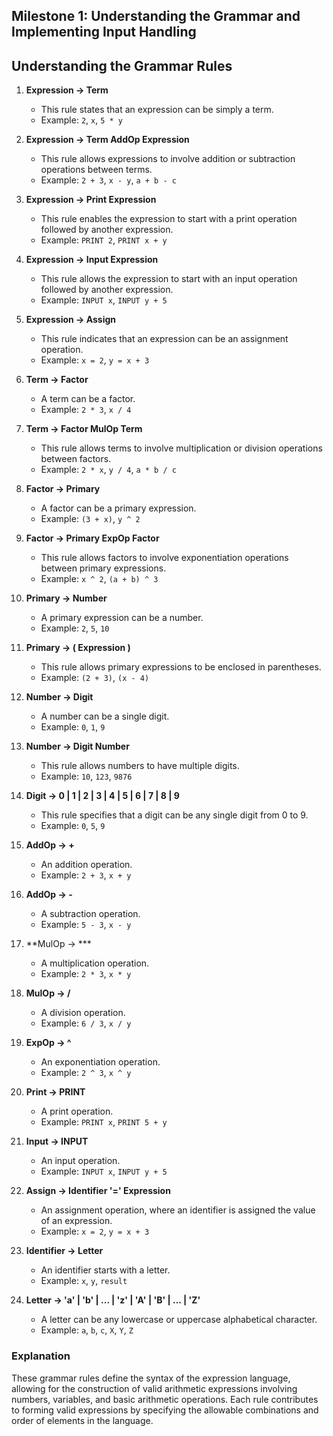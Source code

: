 ## Milestone 1: Understanding the Grammar and Implementing Input Handling



## Understanding the Grammar Rules



1. **Expression -> Term**
   - This rule states that an expression can be simply a term.
   - Example: `2`, `x`, `5 * y`

2. **Expression -> Term AddOp Expression**
   - This rule allows expressions to involve addition or subtraction operations between terms.
   - Example: `2 + 3`, `x - y`, `a + b - c`

3. **Expression -> Print Expression**
   - This rule enables the expression to start with a print operation followed by another expression.
   - Example: `PRINT 2`, `PRINT x + y`

4. **Expression -> Input Expression**
   - This rule allows the expression to start with an input operation followed by another expression.
   - Example: `INPUT x`, `INPUT y + 5`

5. **Expression -> Assign**
   - This rule indicates that an expression can be an assignment operation.
   - Example: `x = 2`, `y = x + 3`

6. **Term -> Factor**
   - A term can be a factor.
   - Example: `2 * 3`, `x / 4`

7. **Term -> Factor MulOp Term**
   - This rule allows terms to involve multiplication or division operations between factors.
   - Example: `2 * x`, `y / 4`, `a * b / c`

8. **Factor -> Primary**
   - A factor can be a primary expression.
   - Example: `(3 + x)`, `y ^ 2`

9. **Factor -> Primary ExpOp Factor**
   - This rule allows factors to involve exponentiation operations between primary expressions.
   - Example: `x ^ 2`, `(a + b) ^ 3`

10. **Primary -> Number**
    - A primary expression can be a number.
    - Example: `2`, `5`, `10`

11. **Primary -> ( Expression )**
    - This rule allows primary expressions to be enclosed in parentheses.
    - Example: `(2 + 3)`, `(x - 4)`

12. **Number -> Digit**
    - A number can be a single digit.
    - Example: `0`, `1`, `9`

13. **Number -> Digit Number**
    - This rule allows numbers to have multiple digits.
    - Example: `10`, `123`, `9876`

14. **Digit -> 0 | 1 | 2 | 3 | 4 | 5 | 6 | 7 | 8 | 9**
    - This rule specifies that a digit can be any single digit from 0 to 9.
    - Example: `0`, `5`, `9`

15. **AddOp -> +**
    - An addition operation.
    - Example: `2 + 3`, `x + y`

16. **AddOp -> -**
    - A subtraction operation.
    - Example: `5 - 3`, `x - y`

17. **MulOp -> ***
    - A multiplication operation.
    - Example: `2 * 3`, `x * y`

18. **MulOp -> /**
    - A division operation.
    - Example: `6 / 3`, `x / y`

19. **ExpOp -> ^**
    - An exponentiation operation.
    - Example: `2 ^ 3`, `x ^ y`

20. **Print -> PRINT**
    - A print operation.
    - Example: `PRINT x`, `PRINT 5 + y`

21. **Input -> INPUT**
    - An input operation.
    - Example: `INPUT x`, `INPUT y + 5`

22. **Assign -> Identifier '=' Expression**
    - An assignment operation, where an identifier is assigned the value of an expression.
    - Example: `x = 2`, `y = x + 3`

23. **Identifier -> Letter**
    - An identifier starts with a letter.
    - Example: `x`, `y`, `result`

24. **Letter -> 'a' | 'b' | ... | 'z' | 'A' | 'B' | ... | 'Z'**
    - A letter can be any lowercase or uppercase alphabetical character.
    - Example: `a`, `b`, `c`, `X`, `Y`, `Z`

### Explanation

These grammar rules define the syntax of the expression language, allowing for the construction of valid arithmetic expressions involving numbers, variables, and basic arithmetic operations. Each rule contributes to forming valid expressions by specifying the allowable combinations and order of elements in the language.
